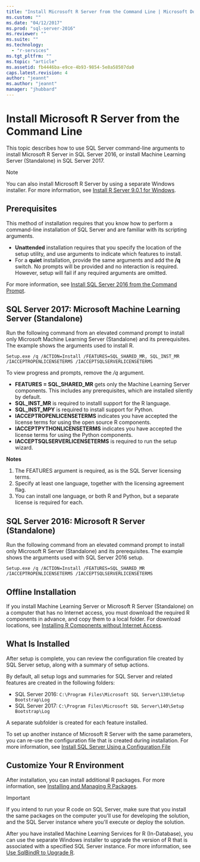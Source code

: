 ```yaml
---
title: "Install Microsoft R Server from the Command Line | Microsoft Docs"
ms.custom: ""
ms.date: "04/12/2017"
ms.prod: "sql-server-2016"
ms.reviewer: ""
ms.suite: ""
ms.technology: 
  - "r-services"
ms.tgt_pltfrm: ""
ms.topic: "article"
ms.assetid: fb4446ba-e9ce-4b93-9854-5e8a58507da0
caps.latest.revision: 4
author: "jeannt"
ms.author: "jeannt"
manager: "jhubbard"
---
```

# Install Microsoft R Server from the Command Line
    
This topic describes how to use SQL Server command-line arguments to install Microsoft R Server in SQL Server 2016, or install Machine Learning Server (Standalone) in SQL Server 2017. 

> [!NOTE]
You can also install Microsoft R Server by using a separate Windows installer. For more information, see [Install R Server 9.0.1 for Windows](https://msdn.microsoft.com/microsoft-r/rserver-install-windows). 

## Prerequisites

This method of installation requires that you know how to perform a command-line installation of SQL Server and are familiar with its scripting arguments.

- **Unattended** installation requires that you specify the location of the setup utility, and use arguments to indicate which features to install. 
- For a **quiet** installation, provide the same arguments and add the **/q** switch. No prompts will be provided and no interaction is required. However, setup will fail if any required arguments are omitted.

For more information, see [Install SQL Server 2016 from the Command Prompt](../../database-engine/install-windows/install-sql-server-2016-from-the-command-prompt.md).

## SQL Server 2017: Microsoft Machine Learning Server (Standalone)

Run the following command from an elevated command prompt to install only Microsoft Machine Learning Server (Standalone) and its prerequisites.  The example shows the arguments used to install R.

```
Setup.exe /q /ACTION=Install /FEATURES=SQL_SHARED_MR, SQL_INST_MR  /IACCEPTROPENLICENSETERMS /IACCEPTSQLSERVERLICENSETERMS 
```

To view progress and prompts, remove the _/q_ argument.

- **FEATURES = SQL_SHARED_MR** gets only the Machine Learning Server components. This includes any prerequisites, which are installed silently by default.
- **SQL_INST_MR** is required to installl support for the R language.
- **SQL_INST_MPY** is required to install support for Python.
- **IACCEPTROPENLICENSETERMS** indicates you have accepted the license terms for using the open source R components.
- **IACCEPTPYTHONLICENSETERMS** indicates you have accepted the license terms for using the Python components.
- **IACCEPTSQLSERVERLICENSETERMS** is required to run the setup wizard.

**Notes**

1. The FEATURES argument is required, as is the SQL Server licensing terms.
2. Specify at least one language, together with the licensing agreement flag.
3. You can install one language, or both R and Python, but a separate license is required for each.

## SQL Server 2016: Microsoft R Server (Standalone)

Run the following command from an elevated command prompt to install only Microsoft R Server (Standalone) and its prerequisites.  The example shows the arguments used with SQL Server 2016 setup.

```
Setup.exe /q /ACTION=Install /FEATURES=SQL_SHARED_MR /IACCEPTROPENLICENSETERMS /IACCEPTSQLSERVERLICENSETERMS
```

## Offline Installation

If you install Machine Learning Server or Microsoft R Server (Standalone) on a computer that has no Internet access, you must download the required R components in advance, and copy them to a local folder. For download locations, see [Installing R Components without Internet Access](../r/installing-ml-components-without-internet-access.md).

## What Is Installed

After setup is complete, you can review the configuration file created by SQL Server setup, along with a summary of setup actions.

By default, all setup logs and summaries for SQL Server and related features are created in the following folders:

- SQL Server 2016:  `C:\Program Files\Microsoft SQL Server\130\Setup Bootstrap\Log`
- SQL Server 2017: `C:\Program Files\Microsoft SQL Server\140\Setup Bootstrap\Log`

A separate subfolder is created  for each feature installed.

To set up another instance of Microsoft R Server with the same parameters, you can re-use the configuration file that is created during installation. For more information, see [Install SQL Server Using a Configuration File](/sql-docs/docs/database-engine/install-windows/install-sql-server-2016-using-a-configuration-file)


## Customize Your R Environment

After installation, you can install additional R packages. For more information, see [Installing and Managing R Packages](../r/install-additional-r-packages-on-sql-server.md).

> [!IMPORTANT]
> If you intend to run your R code on SQL Server, make sure that you install the same packages on the computer you'll use for developing the solution, and the SQL Server instance where you'll execute or deploy the solution.

After you have installed Machine Learning Services for R (In-Database), you can use the separate Windows installer to upgrade the version of R that is associated with a specified SQL Server instance. For more information, see [Use SqlBindR to Upgrade R](../r/use-sqlbindr-exe-to-upgrade-an-instance-of-sql-server.md).


